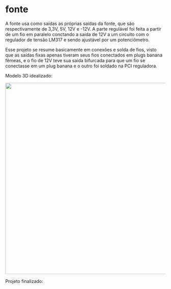 # fonte
A fonte usa como saídas as próprias saídas da fonte, que são respectivamente de 3,3V, 5V, 12V e -12V. A parte regulável foi feita a partir de um fio em paralelo conctando a saída de 12V a um circuito com o regulador de tensão LM317 e sendo ajustável por um potenciômetro.

Esse projeto se resume basicamente em conexões e solda de fios, visto que as saídas fixas apenas tiveram seus fios conectados em plugs banana fêmeas, e o fio de 12V teve sua saída bifurcada para que um fio se conectasse em um plug banana e o outro foi soldado na PCI reguladora.

Modelo 3D idealizado:
<div align="center">
<img src="https://user-images.githubusercontent.com/74479162/183225477-320e4fa3-574a-4a43-ad05-786fcdf439e6.png" width="600px">
</div>

Projeto finalizado:
